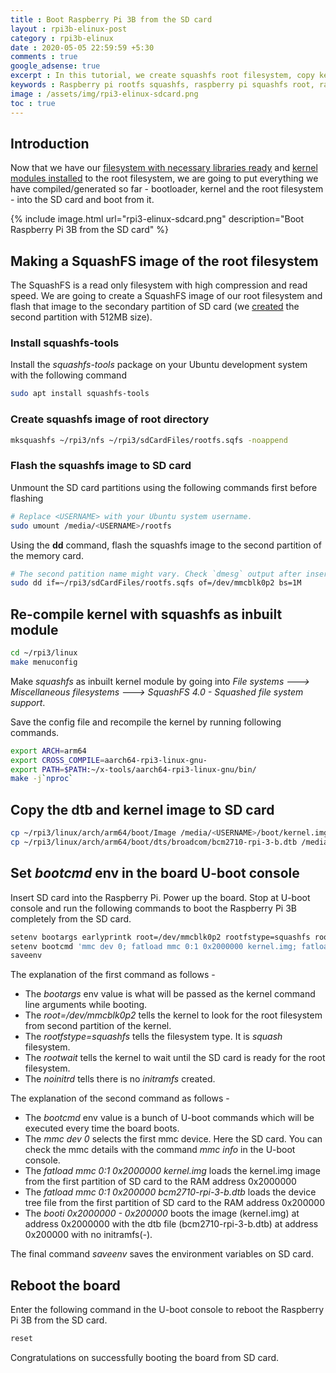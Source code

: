 ```yaml
---
title : Boot Raspberry Pi 3B from the SD card
layout : rpi3b-elinux-post
category : rpi3b-elinux
date : 2020-05-05 22:59:59 +5:30
comments : true
google_adsense: true
excerpt : In this tutorial, we create squashfs root filesystem, copy kernel, filesystem and dtb to the SD card. We modify U-boot env variables so that the Linux kernel and the filesystem boots from the SD card.
keywords : Raspberry pi rootfs squashfs, raspberry pi squashfs root, raspberry pi squashfs, mksquashfs root, squashfs root mount, root squashfs format, raspberry pi boot from sd card, raspberry pi 3 boot from sd card
image : /assets/img/rpi3-elinux-sdcard.png
toc : true
---
```

## Introduction
Now that we have our [filesystem with necessary libraries ready](/rpi3b-elinux/embedded-linux-rpi3-090-busybox-sharedlib.html) and [kernel modules installed](/rpi3b-elinux/embedded-linux-rpi3-065-linux-modules-install.html) to the root filesystem, we are going to put everything we have compiled/generated so far - bootloader, kernel and the root filesystem - into the SD card and boot from it.

{% include image.html url="rpi3-elinux-sdcard.png" description="Boot Raspberry Pi 3B from the SD card" %}
## Making a SquashFS image of the root filesystem
The SquashFS is a read only filesystem with high compression and read speed. We are going to create a SquashFS image of our root filesystem and flash that image to the secondary partition of SD card (we [created](/rpi3b-elinux/embedded-linux-rpi3-030-boot-process.html#copy-the-files-to-sd-card) the second partition with 512MB size).

### Install squashfs-tools
Install the *squashfs-tools* package on your Ubuntu development system with the following command
```bash
sudo apt install squashfs-tools
```
### Create squashfs image of root directory
```bash
mksquashfs ~/rpi3/nfs ~/rpi3/sdCardFiles/rootfs.sqfs -noappend
```
### Flash the squashfs image to SD card
Unmount the SD card partitions using the following commands first before flashing
```bash
# Replace <USERNAME> with your Ubuntu system username.
sudo umount /media/<USERNAME>/rootfs
```
Using the **dd** command, flash the squashfs image to the second partition of the memory card.
```bash
# The second patition name might vary. Check `dmesg` output after inserting the SD card into the system.
sudo dd if=~/rpi3/sdCardFiles/rootfs.sqfs of=/dev/mmcblk0p2 bs=1M
```
## Re-compile kernel with squashfs as inbuilt module
```bash
cd ~/rpi3/linux
make menuconfig
```
Make *squashfs* as inbuilt kernel module by going into *File systems ---> Miscellaneous filesystems ---> SquashFS 4.0 - Squashed file system support*.

Save the config file and recompile the kernel by running following commands.
```bash
export ARCH=arm64
export CROSS_COMPILE=aarch64-rpi3-linux-gnu-
export PATH=$PATH:~/x-tools/aarch64-rpi3-linux-gnu/bin/
make -j`nproc`
```

## Copy the dtb and kernel image to SD card
```bash
cp ~/rpi3/linux/arch/arm64/boot/Image /media/<USERNAME>/boot/kernel.img
cp ~/rpi3/linux/arch/arm64/boot/dts/broadcom/bcm2710-rpi-3-b.dtb /media/<USERNAME>/boot/
```
## Set *bootcmd* env in the board U-boot console
Insert SD card into the Raspberry Pi. Power up the board. Stop at U-boot console and run the following commands to boot the Raspberry Pi 3B completely from the SD card.
```bash
setenv bootargs earlyprintk root=/dev/mmcblk0p2 rootfstype=squashfs rootwait noinitrd
setenv bootcmd 'mmc dev 0; fatload mmc 0:1 0x2000000 kernel.img; fatload mmc 0:1 0x200000 bcm2710-rpi-3-b.dtb; booti 0x2000000 - 0x200000;'
saveenv
```
The explanation of the first command as follows -
 - The *bootargs* env value is what will be passed as the kernel command line arguments while booting.
 - The *root=/dev/mmcblk0p2* tells the kernel to look for the root filesystem from second partition of the kernel.
 - The *rootfstype=squashfs* tells the filesystem type. It is *squash* filesystem.
 - The *rootwait* tells the kernel to wait until the SD card is ready for the root filesystem.
 - The *noinitrd* tells there is no *initramfs* created.


The explanation of the second command as follows -
 - The *bootcmd* env value is a bunch of U-boot commands which will be executed every time the board boots.
 - The *mmc dev 0* selects the first mmc device. Here the SD card. You can check the mmc details with the command *mmc info* in the U-boot console.
 - The *fatload mmc 0:1 0x2000000 kernel.img* loads the kernel.img image from the first partition of SD card to the RAM address 0x2000000
 - The *fatload mmc 0:1 0x200000 bcm2710-rpi-3-b.dtb* loads the device tree file from the first partition of SD card to the RAM address 0x200000
 - The *booti 0x2000000 - 0x200000* boots the image (kernel.img) at address 0x2000000 with the dtb file (bcm2710-rpi-3-b.dtb) at address 0x200000 with no initramfs(*-*).

The final command *saveenv* saves the environment variables on SD card.
## Reboot the board
Enter the following command in the U-boot console to reboot the Raspberry Pi 3B from the SD card.
```bash
reset
```
Congratulations on successfully booting the board from SD card.
